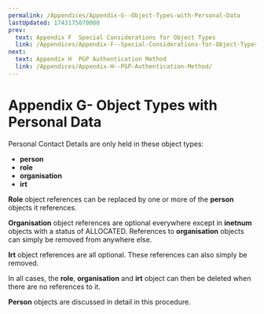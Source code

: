 ```yaml
---
permalink: /Appendices/Appendix-G--Object-Types-with-Personal-Data
lastUpdated: 1743175070000
prev:
  text: Appendix F  Special Considerations for Object Types
  link: /Appendices/Appendix-F--Special-Considerations-for-Object-Types/
next:
  text: Appendix H  PGP Authentication Method
  link: /Appendices/Appendix-H--PGP-Authentication-Method/
---
```


# Appendix G- Object Types with Personal Data

Personal Contact Details are only held in these object types:
* **person**
* **role**
* **organisation**
* **irt**

**Role** object references can be replaced by one or more of the **person** objects it references.

**Organisation** object references are optional everywhere except in **inetnum** objects with a status of
ALLOCATED. References to **organisation** objects can simply be removed from anywhere else.

**Irt** object references are all optional. These references can also simply be removed.

In all cases, the **role**, **organisation** and **irt** object can then be deleted when there are no references to it.

**Person** objects are discussed in detail in this procedure.
